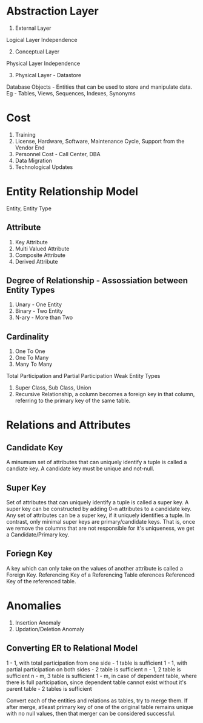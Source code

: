 Abstraction Layer
================

1. External Layer

Logical Layer Independence

2. Conceptual Layer

Physical Layer Independence

3. Physical Layer - Datastore

Database Objects - Entities that can be used to store and manipulate data. Eg - Tables, Views, Sequences, Indexes, Synonyms

Cost
====
1. Training
2. License, Hardware, Software, Maintenance Cycle, Support from the Vendor End
3. Personnel Cost - Call Center, DBA
4. Data Migration
5. Technological Updates

Entity Relationship Model
=========================

Entity, Entity Type

Attribute
---------
1. Key Attribute
2. Multi Valued Attribute
3. Composite Attribute
4. Derived Attribute

Degree of Relationship - Assossiation between Entity Types
----------------------------------------------------------
1. Unary - One Entity
2. Binary - Two Entity
3. N-ary - More than Two

Cardinality
-----------
1. One To One
2. One To Many
3. Many To Many

Total Participation and Partial Participation
Weak Entity Types

1. Super Class, Sub Class, Union
2. Recursive Relationship, a column becomes a foreign key in that column, referring to the primary key of the same table.

Relations and Attributes
========================

Candidate Key
-------------
A minumum set of attributes that can uniquely identify a tuple is called a candiate key. A candidate key must be unique and not-null.

Super Key
---------
Set of attributes that can uniquely identify a tuple is called a super key. A super key can be constructed by adding 0-n attributes to a candidate key.
Any set of attributes can be a super key, if it uniquely identifies a tuple. In contrast, only minimal super keys are primary/candidate keys. That is, once we remove the columns that are not responsible for it's uniqueness, we get a Candidate/Primary key.

Foriegn Key
-----------
A key which can only take on the values of another attribute is called a Foreign Key.
Referencing Key of a Referencing Table eferences Referenced Key of the referenced table.

Anomalies
=========
1. Insertion Anomaly
2. Updation/Deletion Anomaly

Converting ER to Relational Model
---------------------------------

1 - 1, with total participation from one side - 1 table is sufficient
1 - 1, with partial participation on both sides - 2 table is sufficient
n - 1, 2 table is sufficient
n - m, 3 table is sufficient
1 - m, in case of dependent table, where there is full participation, since dependent table cannot exist without it's
parent table - 2 tables is sufficient

Convert each of the entities and relations as tables, try to merge them. If after merge, atleast primary key of one of the original table remains unique with no null values, then that merger can be considered successful.


